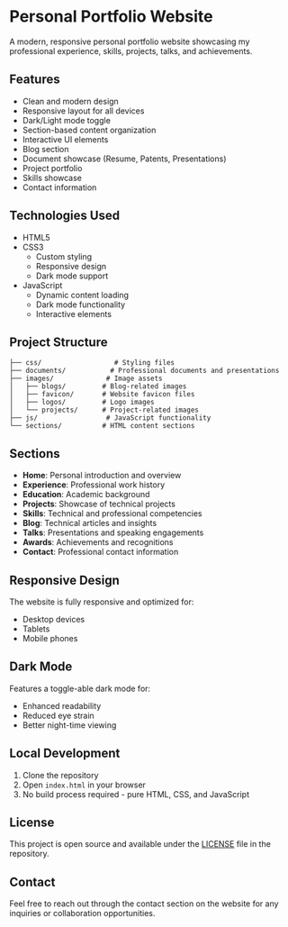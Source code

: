 # Personal Portfolio Website

A modern, responsive personal portfolio website showcasing my professional experience, skills, projects, talks, and achievements.

## Features

- Clean and modern design
- Responsive layout for all devices
- Dark/Light mode toggle
- Section-based content organization
- Interactive UI elements
- Blog section
- Document showcase (Resume, Patents, Presentations)
- Project portfolio
- Skills showcase
- Contact information

## Technologies Used

- HTML5
- CSS3
  - Custom styling
  - Responsive design
  - Dark mode support
- JavaScript
  - Dynamic content loading
  - Dark mode functionality
  - Interactive elements

## Project Structure

```
├── css/                  # Styling files
├── documents/           # Professional documents and presentations
├── images/             # Image assets
│   ├── blogs/         # Blog-related images
│   ├── favicon/       # Website favicon files
│   ├── logos/         # Logo images
│   └── projects/      # Project-related images
├── js/                 # JavaScript functionality
└── sections/          # HTML content sections
```

## Sections

- **Home**: Personal introduction and overview
- **Experience**: Professional work history
- **Education**: Academic background
- **Projects**: Showcase of technical projects
- **Skills**: Technical and professional competencies
- **Blog**: Technical articles and insights
- **Talks**: Presentations and speaking engagements
- **Awards**: Achievements and recognitions
- **Contact**: Professional contact information

## Responsive Design

The website is fully responsive and optimized for:
- Desktop devices
- Tablets
- Mobile phones

## Dark Mode

Features a toggle-able dark mode for:
- Enhanced readability
- Reduced eye strain
- Better night-time viewing

## Local Development

1. Clone the repository
2. Open `index.html` in your browser
3. No build process required - pure HTML, CSS, and JavaScript

## License

This project is open source and available under the [LICENSE](LICENSE) file in the repository.

## Contact

Feel free to reach out through the contact section on the website for any inquiries or collaboration opportunities.